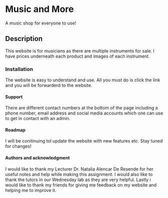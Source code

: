 # Music and More
A music shop for everyone to use!
## Description
This website is for musicians as there are multiple instruments for sale.
I have prices underneath each product and images of each instrument. 
### Installation
The website is easy to understand and use. All you must do is click the link and you will be forwarderd to the website. 
#### Support
There are different contact numbers at the bottom of the page including a phone number, email address and social media accounts which one can use to get in contact with an admin. 
#### Roadmap
I will be conitinuing tol update the website with new features etc. Stay tuned for changes!

#### Authors and acknowledgment
I would like to thank my Lecturer Dr. Natalia Alencar De Resende for her useful notes and help while making this assignment. 
I would also like to thank the tutors in our Wednesday lab as they are very helpful. 
Lastly i would like to thank my friends for giving me feedback on my website and helping me to improve it. 

